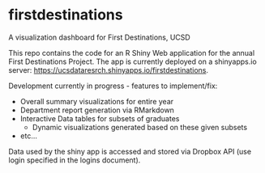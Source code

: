 # firstdestinations
A visualization dashboard for First Destinations, UCSD

This repo contains the code for an R Shiny Web application for the annual First Destinations Project. 
The app is currently deployed on a shinyapps.io server: https://ucsdataresrch.shinyapps.io/firstdestinations.

Development currently in progress - features to implement/fix:
  - Overall summary visualizations for entire year
  - Department report generation via RMarkdown
  - Interactive Data tables for subsets of graduates
    - Dynamic visualizations generated based on these given subsets
  - etc...
  
Data used by the shiny app is accessed and stored via Dropbox API (use login specified in the logins document).
